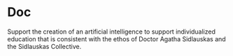 # Doc
Support the creation of an artificial intelligence to support individualized education that is consistent with the ethos of Doctor Agatha Sidlauskas and the Sidlauskas Collective.
